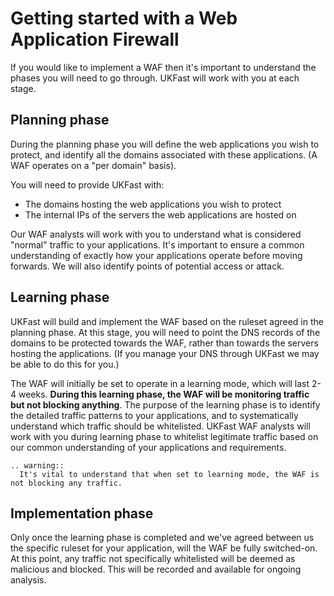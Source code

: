 # Getting started with a Web Application Firewall

If you would like to implement a WAF then it's important to understand the phases you will need to go through.  UKFast will work with you at each stage.

## Planning phase

During the planning phase you will define the web applications you wish to protect, and identify all the domains associated with these applications.  (A WAF operates on a "per domain" basis).

You will need to provide UKFast with:

  - The domains hosting the web applications you wish to protect
  - The internal IPs of the servers the web applications are hosted on
  
Our WAF analysts will work with you to understand what is considered "normal" traffic to your applications.  It's important to ensure a common understanding of exactly how your applications operate before moving forwards.  We will also identify points of potential access or attack.


## Learning phase

UKFast will build and implement the WAF based on the ruleset agreed in the planning phase.  At this stage, you will need to point the DNS records of the domains to be protected towards the WAF, rather than towards the servers hosting the applications. (If you manage your DNS through UKFast we may be able to do this for you.)

The WAF will initially be set to operate in a learning mode, which will last 2-4 weeks.  **During this learning phase, the WAF will be monitoring traffic but not blocking anything**.  The purpose of the learning phase is to identify the detailed traffic patterns to your applications, and to systematically understand which traffic should be whitelisted.  UKFast WAF analysts will work with you during learning phase to whitelist legitimate traffic based on our common understanding of your applications and requirements.

```eval_rst
.. warning::
  It's vital to understand that when set to learning mode, the WAF is not blocking any traffic.
```


## Implementation phase

Only once the learning phase is completed and we've agreed between us the specific ruleset for your application, will the WAF be fully switched-on.  At this point, any traffic not specifically whitelisted will be deemed as malicious and blocked.  This will be recorded and available for ongoing analysis.





